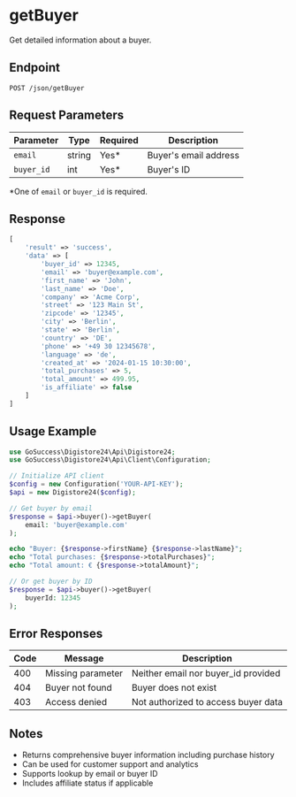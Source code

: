 # getBuyer

Get detailed information about a buyer.

## Endpoint

```
POST /json/getBuyer
```

## Request Parameters

| Parameter | Type | Required | Description |
|-----------|------|----------|-------------|
| `email` | string | Yes* | Buyer's email address |
| `buyer_id` | int | Yes* | Buyer's ID |

*One of `email` or `buyer_id` is required.

## Response

```php
[
    'result' => 'success',
    'data' => [
        'buyer_id' => 12345,
        'email' => 'buyer@example.com',
        'first_name' => 'John',
        'last_name' => 'Doe',
        'company' => 'Acme Corp',
        'street' => '123 Main St',
        'zipcode' => '12345',
        'city' => 'Berlin',
        'state' => 'Berlin',
        'country' => 'DE',
        'phone' => '+49 30 12345678',
        'language' => 'de',
        'created_at' => '2024-01-15 10:30:00',
        'total_purchases' => 5,
        'total_amount' => 499.95,
        'is_affiliate' => false
    ]
]
```

## Usage Example

```php
use GoSuccess\Digistore24\Api\Digistore24;
use GoSuccess\Digistore24\Api\Client\Configuration;

// Initialize API client
$config = new Configuration('YOUR-API-KEY');
$api = new Digistore24($config);

// Get buyer by email
$response = $api->buyer()->getBuyer(
    email: 'buyer@example.com'
);

echo "Buyer: {$response->firstName} {$response->lastName}";
echo "Total purchases: {$response->totalPurchases}";
echo "Total amount: € {$response->totalAmount}";

// Or get buyer by ID
$response = $api->buyer()->getBuyer(
    buyerId: 12345
);
```

## Error Responses

| Code | Message | Description |
|------|---------|-------------|
| 400 | Missing parameter | Neither email nor buyer_id provided |
| 404 | Buyer not found | Buyer does not exist |
| 403 | Access denied | Not authorized to access buyer data |

## Notes

- Returns comprehensive buyer information including purchase history
- Can be used for customer support and analytics
- Supports lookup by email or buyer ID
- Includes affiliate status if applicable
